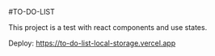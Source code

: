 #TO-DO-LIST 

This project is a test with react components and use states.


Deploy: https://to-do-list-local-storage.vercel.app

